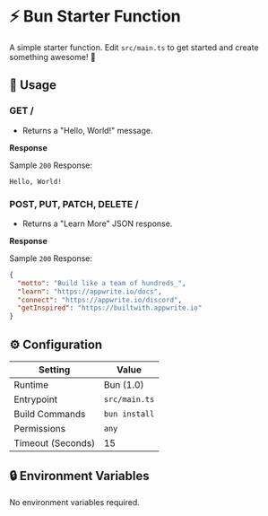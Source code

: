 # ⚡ Bun Starter Function

A simple starter function. Edit `src/main.ts` to get started and create something awesome! 🚀

## 🧰 Usage

### GET /

- Returns a "Hello, World!" message.

**Response**

Sample `200` Response:

```text
Hello, World!
```

### POST, PUT, PATCH, DELETE /

- Returns a "Learn More" JSON response.

**Response**

Sample `200` Response:

```json
{
  "motto": "Build like a team of hundreds_",
  "learn": "https://appwrite.io/docs",
  "connect": "https://appwrite.io/discord",
  "getInspired": "https://builtwith.appwrite.io"
}
```

## ⚙️ Configuration

| Setting           | Value         |
| ----------------- | ------------- |
| Runtime           | Bun (1.0)     |
| Entrypoint        | `src/main.ts` |
| Build Commands    | `bun install` |
| Permissions       | `any`         |
| Timeout (Seconds) | 15            |

## 🔒 Environment Variables

No environment variables required.
